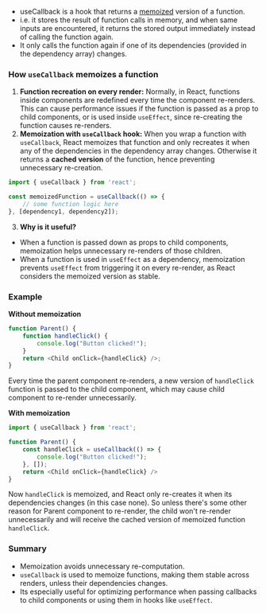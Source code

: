 - useCallback is a hook that returns a [memoized](Memoization) version of a function.
- i.e. it stores the result of function calls in memory, and when same inputs are encountered, it returns the stored output immediately instead of calling the function again.
- It only calls the function again if one of its dependencies (provided in the dependency array) changes.

### How `useCallback` memoizes a function
1. **Function recreation on every render:** Normally, in React, functions inside components are redefined every time the component re-renders. This can cause performance issues if the function is passed as a prop to child components, or is used inside `useEffect`, since re-creating the function causes re-renders.
2. **Memoization with `useCallback` hook:** When you wrap a function with `useCallback`, React memoizes that function and only recreates it when any of the dependencies in the dependency array changes. Otherwise it returns a **cached version** of the function, hence preventing unnecessary re-creation.
```js
import { useCallback } from 'react';

const memoizedFunction = useCallback(() => {
	// some function logic here
}, [dependency1, dependency2]);
```
3. **Why is it useful?** 
-  When a function is passed down as props to child components, memoization helps unnecessary re-renders of those children.
- When a function is used in `useEffect` as a dependency, memoization prevents `useEffect` from triggering it on every re-render, as React considers the memoized version as stable.

### Example
**Without memoization**
```js
function Parent() {
	function handleClick() {
		console.log("Button clicked!");
	}
	return <Child onClick={handleClick} />;
}
```
Every time the parent component re-renders, a new version of `handleClick` function is passed to the child component, which may cause child component to re-render unnecessarily.

**With memoization**
```js
import { useCallback } from 'react';

function Parent() {
	const handleClick = useCallback(() => {
		console.log("Button clicked!");
	}, []);
	return <Child onClick={handleClick} />
}
```
Now `handleClick` is memoized, and React only re-creates it when its dependencies changes (in this case none). So unless there's some other reason for Parent component to re-render, the child won't re-render unnecessarily and will receive the cached version of memoized function `handleClick`.

### Summary
- Memoization avoids unnecessary re-computation.
- `useCallback` is used to memoize functions, making them stable across renders, unless their dependencies changes.
- Its especially useful for optimizing performance when passing callbacks to child components or using them in hooks like `useEffect`.